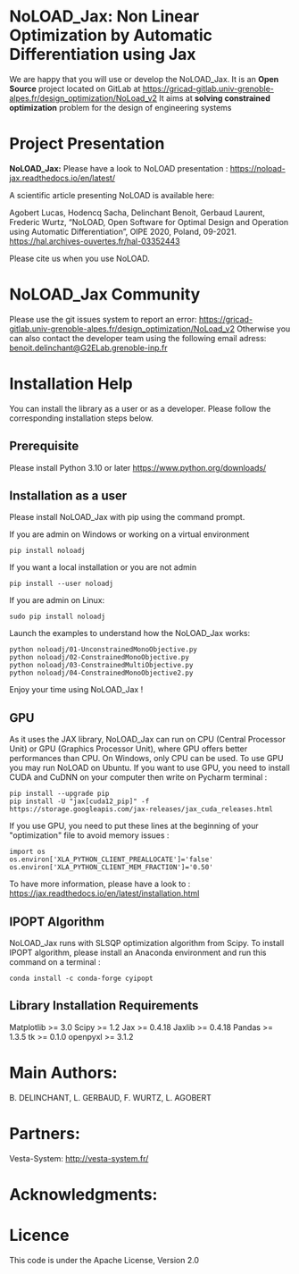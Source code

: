 <!--
SPDX-FileCopyrightText: 2021 G2Elab / MAGE

SPDX-License-Identifier: Apache-2.0
-->

NoLOAD_Jax: Non Linear Optimization by Automatic Differentiation using Jax
==========================================================================

We are happy that you will use or develop the NoLOAD_Jax.
It is an **Open Source** project located on GitLab at https://gricad-gitlab.univ-grenoble-alpes.fr/design_optimization/NoLoad_v2
It aims at **solving constrained optimization** problem for the design of engineering systems

Project Presentation
====================

**NoLOAD_Jax:** Please have a look to NoLOAD presentation : https://noload-jax.readthedocs.io/en/latest/

A scientific article presenting NoLOAD is available here:

Agobert Lucas, Hodencq Sacha, Delinchant Benoit, Gerbaud Laurent, Frederic Wurtz, “NoLOAD, Open Software for Optimal Design and Operation using Automatic Differentiation”, OIPE 2020, Poland, 09-2021. https://hal.archives-ouvertes.fr/hal-03352443

Please cite us when you use NoLOAD.

NoLOAD_Jax Community
====================

Please use the git issues system to report an error: https://gricad-gitlab.univ-grenoble-alpes.fr/design_optimization/NoLoad_v2
Otherwise you can also contact the developer team using the following email adress: benoit.delinchant@G2ELab.grenoble-inp.fr

Installation Help
=================
You can install the library as a user or as a developer. Please follow the corresponding installation steps below.

Prerequisite
------------

Please install Python 3.10 or later
https://www.python.org/downloads/


Installation as a user
----------------------
Please install NoLOAD_Jax with pip using the command prompt.   

If you are admin on Windows or working on a virtual environment
    
    pip install noloadj

If you want a local installation or you are not admin
    
    pip install --user noloadj

If you are admin on Linux:
    
    sudo pip install noloadj

Launch the examples to understand how the NoLOAD_Jax works:
	
	python noloadj/01-UnconstrainedMonoObjective.py
	python noloadj/02-ConstrainedMonoObjective.py
	python noloadj/03-ConstrainedMultiObjective.py
	python noloadj/04-ConstrainedMonoObjective2.py
	
Enjoy your time using NoLOAD_Jax !

GPU 
---
As it uses the JAX library, NoLOAD_Jax can run on CPU (Central Processor Unit) or GPU (Graphics Processor Unit), where GPU offers better performances than CPU.
On Windows, only CPU can be used. To use GPU you may run NoLOAD on Ubuntu.
If you want to use GPU, you need to install CUDA and CuDNN on your computer then write on Pycharm terminal :

    pip install --upgrade pip
    pip install -U "jax[cuda12_pip]" -f https://storage.googleapis.com/jax-releases/jax_cuda_releases.html
    
If you use GPU, you need to put these lines at the beginning of your "optimization" file to avoid memory issues :

    import os
    os.environ['XLA_PYTHON_CLIENT_PREALLOCATE']='false'
    os.environ['XLA_PYTHON_CLIENT_MEM_FRACTION']='0.50'
    
To have more information, please have a look to :  https://jax.readthedocs.io/en/latest/installation.html 


IPOPT Algorithm
---------------
NoLOAD_Jax runs with SLSQP optimization algorithm from Scipy.
To install IPOPT algorithm, please install an Anaconda environment and run this command on a terminal :

    conda install -c conda-forge cyipopt

Library Installation Requirements
---------------------------------
Matplotlib >= 3.0
Scipy >= 1.2
Jax >= 0.4.18
Jaxlib >= 0.4.18
Pandas >= 1.3.5
tk >= 0.1.0
openpyxl >= 3.1.2


Main Authors: 
=============
B. DELINCHANT, L. GERBAUD, F. WURTZ, L. AGOBERT


Partners:
=========
Vesta-System: http://vesta-system.fr/

Acknowledgments:
================


Licence
=======
This code is under the Apache License, Version 2.0
